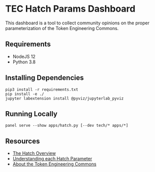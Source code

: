 # TEC Hatch Params Dashboard

This dashboard is a tool to collect community opinions on the proper parameterization of the Token Engineering Commons.

## Requirements

- NodeJS 12
- Python 3.8

## Installing Dependencies

```
pip3 install -r requirements.txt
pip install -e ./
jupyter labextension install @pyviz/jupyterlab_pyviz
```

## Running Locally

```
panel serve --show apps/hatch.py [--dev tech/* apps/*]
```

## Resources

- [The Hatch Overview](https://forum.tecommons.org/t/the-hatch-tl-dr/272)
- [Understanding each Hatch Parameter](https://forum.tecommons.org/t/tec-test-hatch-implementation-specification/226)
- [About the Token Engineering Commons](https://tecommons.org/)
